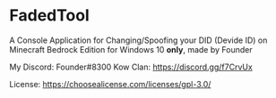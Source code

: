 # FadedTool
 A Console Application for Changing/Spoofing your DID (Devide ID) on Minecraft Bedrock Edition for Windows 10 **only**, made by Founder
 
My Discord: Founder#8300
Kow Clan: https://discord.gg/f7CrvUx

License:
https://choosealicense.com/licenses/gpl-3.0/
